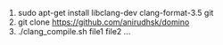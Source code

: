 1. sudo apt-get install libclang-dev clang-format-3.5 git
2. git clone https://github.com/anirudhsk/domino
3. ./clang_compile.sh file1 file2 ...
